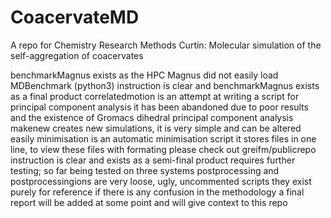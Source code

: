 # CoacervateMD
A repo for Chemistry Research Methods Curtin: Molecular simulation of the self-aggregation of coacervates

benchmarkMagnus exists as the HPC Magnus did not easily load MDBenchmark (python3)
  instruction is clear and benchmarkMagnus exists as a final product
correlatedmotion is an attempt at writing a script for principal component analysis
  it has been abandoned due to poor results and the existence of Gromacs dihedral principal component analysis
makenew creates new simulations, it is very simple and can be altered easily
minimisation is an automatic minimisation script
  it stores files in one line, to view these files with formating please check out greifm/publicrepo
  instruction is clear and exists as a semi-final product
    requires further testing; so far being tested on three systems
postprocessing and postprocessingions are very loose, ugly, uncommented scripts
  they exist purely for reference if there is any confusion in the methodology
a final report will be added at some point and will give context to this repo
